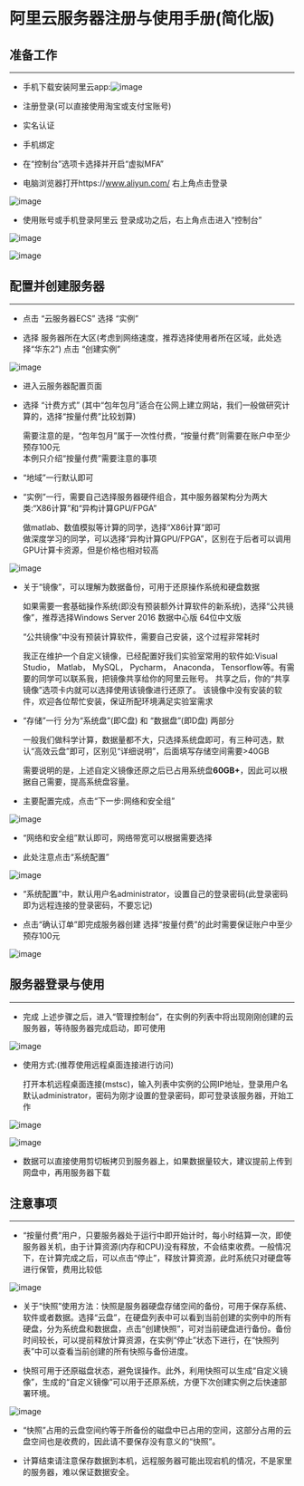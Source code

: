# 阿里云服务器注册与使用手册(简化版)



## 准备工作
---
- 手机下载安装阿里云app:![image](images/1.jpg)  

- 注册登录(可以直接使用淘宝或支付宝账号)  

- 实名认证  

- 手机绑定  

- 在“控制台”选项卡选择并开启“虚拟MFA”  

- 电脑浏览器打开https://www.aliyun.com/  右上角点击登录  

![image](images/2.png)  

- 使用账号或手机登录阿里云  登录成功之后，右上角点击进入“控制台”  

![image](images/3.png)  

![image](images/4.png)  



## 配置并创建服务器
---
- 点击 “云服务器ECS”  选择 “实例”  

- 选择 服务器所在大区(考虑到网络速度，推荐选择使用者所在区域，此处选择“华东2”)  点击 “创建实例” 

![image](images/5.png)  

- 进入云服务器配置页面  

- 选择 “计费方式”  (其中“包年包月”适合在公网上建立网站，我们一般做研究计算的，选择“按量付费”比较划算)  

    需要注意的是，“包年包月”属于一次性付费，“按量付费”则需要在账户中至少预存100元  
本例只介绍“按量付费”需要注意的事项  

- “地域”一行默认即可  

- “实例”一行，需要自己选择服务器硬件组合，其中服务器架构分为两大类:“X86计算”和“异构计算GPU/FPGA”  

    做matlab、数值模拟等计算的同学，选择“X86计算”即可  
    做深度学习的同学，可以选择“异构计算GPU/FPGA”，区别在于后者可以调用GPU计算卡资源，但是价格也相对较高  

![image](images/6.png)  

- 关于“镜像”，可以理解为数据备份，可用于还原操作系统和硬盘数据  

    如果需要一套基础操作系统(即没有预装额外计算软件的新系统)，选择“公共镜像”，推荐选择Windows Server 2016 数据中心版 64位中文版  

    “公共镜像”中没有预装计算软件，需要自己安装，这个过程非常耗时  

    我正在维护一个自定义镜像，已经配置好我们实验室常用的软件如:Visual Studio， Matlab， MySQL， Pycharm， Anaconda， Tensorflow等。有需要的同学可以联系我，把镜像共享给你的阿里云账号。 共享之后，你的“共享镜像”选项卡内就可以选择使用该镜像进行还原了。 该镜像中没有安装的软件，欢迎各位帮忙安装，保证所配环境满足实验室需求  

- “存储”一行 分为“系统盘”(即C盘) 和 “数据盘”(即D盘) 两部分  

    一般我们做科学计算，数据量都不大，只选择系统盘即可，有三种可选，默认“高效云盘”即可，区别见“详细说明”，后面填写存储空间需要>40GB  

    需要说明的是，上述自定义镜像还原之后已占用系统盘**60GB+**，因此可以根据自己需要，提高系统盘容量。  

- 主要配置完成，点击“下一步:网络和安全组”

![image](images/7.png)  

- “网络和安全组”默认即可，网络带宽可以根据需要选择  

- 此处注意点击“系统配置”  

![image](images/8.png)  

- “系统配置”中，默认用户名administrator，设置自己的登录密码(此登录密码即为远程连接的登录密码，不要忘记)  

- 点击“确认订单”即完成服务器创建 选择“按量付费”的此时需要保证账户中至少预存100元

![image](images/9.png)  



## 服务器登录与使用
---

- 完成 上述步骤之后，进入“管理控制台”，在实例的列表中将出现刚刚创建的云服务器，等待服务器完成启动，即可使用

![image](images/10.png)  

- 使用方式:(推荐使用远程桌面连接进行访问)

    打开本机远程桌面连接(mstsc)，输入列表中实例的公网IP地址，登录用户名默认administrator，密码为刚才设置的登录密码，即可登录该服务器，开始工作  

![image](images/11.png)  

![image](images/15.png)  

- 数据可以直接使用剪切板拷贝到服务器上，如果数据量较大，建议提前上传到网盘中，再用服务器下载  



## 注意事项
---

- “按量付费”用户，只要服务器处于运行中即开始计时，每小时结算一次，即使服务器关机，由于计算资源(内存和CPU)没有释放，不会结束收费。一般情况下，在计算完成之后，可以点击“停止”，释放计算资源，此时系统只对硬盘等进行保管，费用比较低  

![image](images/12.png)  

- 关于“快照”使用方法：快照是服务器硬盘存储空间的备份，可用于保存系统、软件或者数据。选择“云盘”，在硬盘列表中可以看到当前创建的实例中的所有硬盘，分为系统盘和数据盘，点击“创建快照”，可对当前硬盘进行备份。备份时间较长，可以提前释放计算资源，在实例“停止”状态下进行，在“快照列表”中可以查看当前创建的所有快照与备份进度。

- 快照可用于还原磁盘状态，避免误操作。此外，利用快照可以生成“自定义镜像”，生成的“自定义镜像”可以用于还原系统，方便下次创建实例之后快速部署环境。

![image](images/13.png) 

- “快照”占用的云盘空间约等于所备份的磁盘中已占用的空间，这部分占用的云盘空间也是收费的，因此请不要保存没有意义的“快照”。 

- 计算结束请注意保存数据到本机，远程服务器可能出现宕机的情况，不是家里的服务器，难以保证数据安全。











